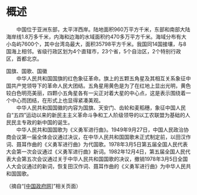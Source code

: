 # 概述  
 
&emsp;&emsp;中国位于亚洲东部，太平洋西岸。陆地面积960万平方千米，东部和南部大陆海岸线1.8万多千米，内海和边海的水域面积约470多万平方千米。海域分布有大小岛屿7600个，其中台湾岛最大，面积35798平方千米。我国同14国接壤，与8国海上相邻。省级行政区划为4个直辖市，23个省，5个自治区，2个特别行政区，首都北京。  
  
国旗、国歌、国徽  
&emsp;&emsp;中华人民共和国国旗的红色象征革命。旗上的五颗五角星及其相互关系象征中国共产党领导下的革命人民大团结。五角星用黄色是为了在红地上显出光明，黄色较白色明亮美丽，四颗小五角星各有一尖正对着大星的中心点，这是表示围绕着一个中心而团结，在形式上也显得紧凑美观。  
&emsp;&emsp;中华人民共和国国徽的内容为国旗、天安门、齿轮和麦稻穗，象征中国人民自“五四”运动以来的新民主主义革命斗争和工人阶级领导的以工农联盟为基础的人民民主专政的新中国的诞生。  
&emsp;&emsp;中华人民共和国国歌为《义勇军进行曲》。1949年9月27日，中国人民政治协商会议第一届全体会议通过决议，在中华人民共和国国歌未正式制定前，以田汉作词、聂耳作曲的《义勇军进行曲》为代国歌。1978年3月5日第五届全国人民代表大会第一次会议通过《义勇军进行曲》新词。1982年12月4日，第五届全国人民代表大会第五次会议通过关于中华人民共和国国歌的决议，撤销1978年3月5日全国人大会议通过的新词，恢复田汉作词、聂耳作曲的《义勇军进行曲》为中华人民共和国国歌。  
  
（摘自“<a href="http://www.gov.cn" target="_blank">[中国政府网]</a>”相关页面）  
